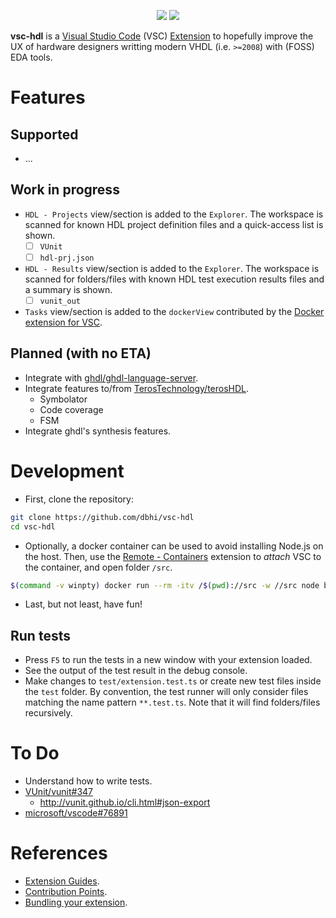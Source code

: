 <p align="center">
  <a title="Dependency Status" href="https://david-dm.org/dbhi/vsc-hdl"><img src="https://img.shields.io/david/dbhi/vsc-hdl.svg?longCache=true&style=flat-square&label=deps"></a><!--
  -->
  <a title="DevDependency Status" href="https://david-dm.org/dbhi/vsc-hdl?type=dev"><img src="https://img.shields.io/david/dev/dbhi/vsc-hdl.svg?longCache=true&style=flat-square&label=devdeps"></a><!--
  -->
</p>

**vsc-hdl** is a [Visual Studio Code](https://code.visualstudio.com/) (VSC) [Extension](https://code.visualstudio.com/docs/editor/extension-gallery) to hopefully improve the UX of hardware designers writting modern VHDL (i.e. `>=2008`) with (FOSS) EDA tools.

# Features

## Supported

 - ...

## Work in progress

- `HDL - Projects` view/section is added to the `Explorer`. The workspace is scanned for known HDL project definition files and a quick-access list is shown.
  - [ ] `VUnit`
  - [ ] `hdl-prj.json`
- `HDL - Results` view/section is added to the `Explorer`. The workspace is scanned for folders/files with known HDL test execution results files and a summary is shown.
  - [ ] `vunit_out`
- `Tasks` view/section is added to the `dockerView` contributed by the [Docker extension for VSC](https://github.com/microsoft/vscode-docker).

## Planned (with no ETA)

- Integrate with [ghdl/ghdl-language-server](https://github.com/ghdl/ghdl-language-server).
- Integrate features to/from [TerosTechnology/terosHDL](https://github.com/TerosTechnology/terosHDL).
  - Symbolator
  - Code coverage
  - FSM
- Integrate ghdl's synthesis features.

# Development

- First, clone the repository:

```sh
git clone https://github.com/dbhi/vsc-hdl
cd vsc-hdl
```

- Optionally, a docker container can be used to avoid installing Node.js on the host. Then, use the [Remote - Containers](https://marketplace.visualstudio.com/items?itemName=ms-vscode-remote.remote-containers) extension to *attach* VSC to the container, and open folder `/src`.

```sh
$(command -v winpty) docker run --rm -itv /$(pwd)://src -w //src node bash
```

- Last, but not least, have fun!

## Run tests

- Press `F5` to run the tests in a new window with your extension loaded.
- See the output of the test result in the debug console.
- Make changes to `test/extension.test.ts` or create new test files inside the `test` folder. By convention, the test runner will only consider files matching the name pattern `**.test.ts`. Note that it will find folders/files recursively.

# To Do

- Understand how to write tests.
- [VUnit/vunit#347](https://github.com/VUnit/vunit/issues/347)
  - http://vunit.github.io/cli.html#json-export
- [microsoft/vscode#76891](https://github.com/microsoft/vscode/issues/76891)

# References

- [Extension Guides](https://code.visualstudio.com/api/extension-guides/overview).
- [Contribution Points](https://code.visualstudio.com/api/references/contribution-points).
- [Bundling your extension](https://code.visualstudio.com/api/working-with-extensions/testing-extension).
